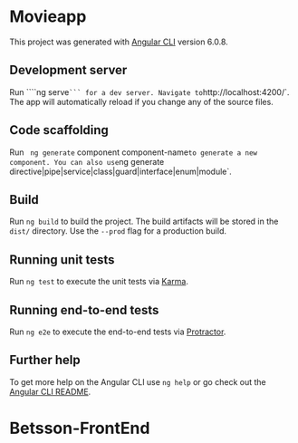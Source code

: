 # Movieapp

This project was generated with [Angular CLI](https://github.com/angular/angular-cli) version 6.0.8.

## Development server

Run ````ng serve` ``` for a dev server. Navigate to `http://localhost:4200/`. The app will automatically reload if you change any of the source files.

## Code scaffolding

Run ``` ng generate``` component component-name` to generate a new component. You can also use `ng generate directive|pipe|service|class|guard|interface|enum|module`.

## Build

Run ```ng build``` to build the project. The build artifacts will be stored in the `dist/` directory. Use the `--prod` flag for a production build.

## Running unit tests

Run ```ng test``` to execute the unit tests via [Karma](https://karma-runner.github.io).

## Running end-to-end tests

Run ```ng e2e``` to execute the end-to-end tests via [Protractor](http://www.protractortest.org/).

## Further help

To get more help on the Angular CLI use `ng help` or go check out the [Angular CLI README](https://github.com/angular/angular-cli/blob/master/README.md).
# Betsson-FrontEnd

